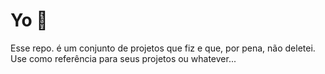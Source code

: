 # Yo 👋
Esse repo. é um conjunto de projetos que fiz e que, por pena, não deletei. Use como referência para seus projetos ou whatever...
